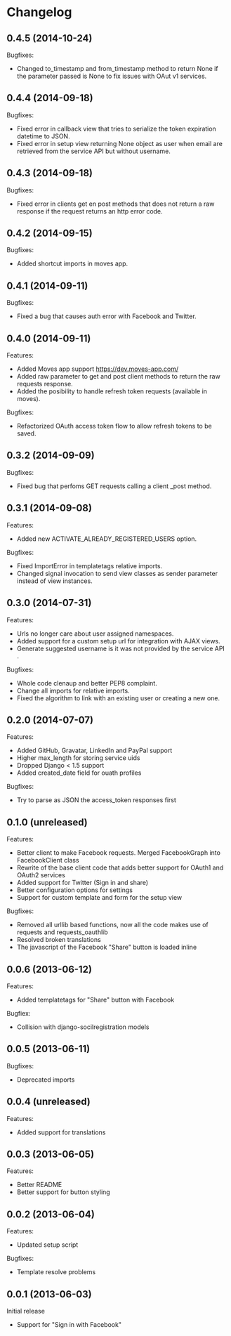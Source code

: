 # Changelog

## 0.4.5 (2014-10-24)

Bugfixes:

+ Changed to_timestamp and from_timestamp method to return None if the parameter passed is None to fix issues with OAut v1 services.

## 0.4.4 (2014-09-18)

Bugfixes:

+ Fixed error in callback view that tries to serialize the token expiration datetime to JSON.
+ Fixed error in setup view returning None object as user when email are retrieved from the service API but without username.


## 0.4.3 (2014-09-18)

Bugfixes:

+ Fixed error in clients get en post methods that does not return a raw response if the request returns an http error code.


## 0.4.2 (2014-09-15)

Bugfixes:

+ Added shortcut imports in moves app.


## 0.4.1 (2014-09-11)

Bugfixes:

+ Fixed a bug that causes auth error with Facebook and Twitter.


## 0.4.0 (2014-09-11)

Features:

+ Added Moves app support https://dev.moves-app.com/
+ Added raw parameter to get and post client methods to return the raw requests response.
+ Added the posibility to handle refresh token requests (available in moves).

Bugfixes:

+ Refactorized OAuth access token flow to allow refresh tokens to be saved.


## 0.3.2 (2014-09-09)

Bugfixes:

+ Fixed bug that perfoms GET requests calling a client _post method.


## 0.3.1 (2014-09-08)

Features:

+ Added new ACTIVATE_ALREADY_REGISTERED_USERS option.

Bugfixes:

+ Fixed ImportError in templatetags relative imports.
+ Changed signal invocation to send view classes as sender parameter instead of view instances.


## 0.3.0 (2014-07-31)

Features:

+ Urls no longer care about user assigned namespaces.
+ Added support for a custom setup url for integration with AJAX views.
+ Generate suggested username is it was not provided by the service API .

Bugfixes:

+ Whole code clenaup and better PEP8 complaint.
+ Change all imports for relative imports.
+ Fixed the algorithm to link with an existing user or creating a new one.


## 0.2.0 (2014-07-07)

Features:

+ Added GitHub, Gravatar, LinkedIn and PayPal support
+ Higher max_length for storing service uids
+ Dropped Django < 1.5 support
+ Added created_date field for ouath profiles

Bugfixes:

+ Try to parse as JSON the access_token responses first


## 0.1.0 (unreleased)

Features:

+ Better client to make Facebook requests. Merged FacebookGraph into FacebookClient class
+ Rewrite of the base client code that adds better support for OAuth1 and OAuth2 services
+ Added support for Twitter (Sign in and share)
+ Better configuration options for settings
+ Support for custom template and form for the setup view

Bugfixes:

+ Removed all urllib based functions, now all the code makes use of requests and requests_oauthlib
+ Resolved broken translations
+ The javascript of the Facebook "Share" button is loaded inline



## 0.0.6 (2013-06-12)

Features:

+ Added templatetags for "Share" button with Facebook

Bugfiex:

+ Collision with django-socilregistration models


## 0.0.5 (2013-06-11)

Bugfixes:

+ Deprecated imports


## 0.0.4 (unreleased)

Features:

+ Added support for translations


## 0.0.3 (2013-06-05)

Features:

+ Better README
+ Better support for button styling


## 0.0.2 (2013-06-04)

Features:

+ Updated setup script

Bugfixes:

+ Template resolve problems


## 0.0.1 (2013-06-03)

Initial release

+ Support for "Sign in with Facebook"

